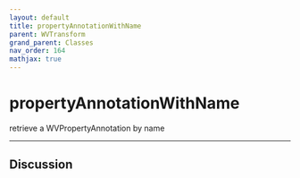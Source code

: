 ```yaml
---
layout: default
title: propertyAnnotationWithName
parent: WVTransform
grand_parent: Classes
nav_order: 164
mathjax: true
---
```


#  propertyAnnotationWithName

retrieve a WVPropertyAnnotation by name


---

## Discussion

  
